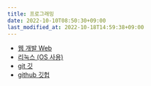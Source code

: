 ```yaml
---
title: 프로그래밍
date: 2022-10-10T08:50:30+09:00
last_modified_at: 2022-10-18T14:59:38+09:00
---
```


- [웹 개발 Web](웹%20개발%20Web.md)
- [리눅스 (OS 사용)](리눅스%20(OS%20사용).md)
- [git 깃](git%20깃.md)
- [github 깃헙](github%20깃헙.md)